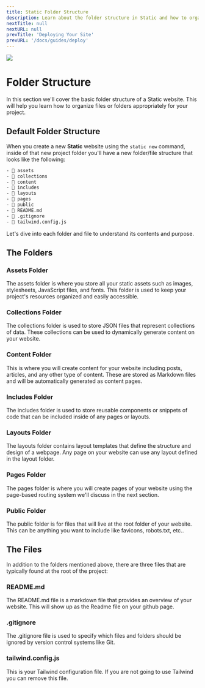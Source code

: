 ```yaml
---
title: Static Folder Structure
description: Learn about the folder structure in Static and how to organize your files.
nextTitle: null
nextURL: null
prevTitle: 'Deploying Your Site'
prevURL: '/docs/guides/deploy'
---
```


<div class="flex items-start px-5 py-5 mb-12 md:mb-5 mt-1 md:translate-y-0 translate-y-5 leading-[18px] bg-neutral-950 border border-yellow-400 rounded-md">
   <img class="hidden w-auto h-12 my-0 mr-5 md:block md:h-20" src="/assets/images/icons/folder-structure.png" />
   <div>
      <h1 class="mb-0 text-base md:text-3xl">Folder Structure</h1>
      <p class="my-1">In this section we'll cover the basic folder structure of a Static website. This will help you learn how to organize files or folders appropriately for your project.</p>
   </div>
</div>

## Default Folder Structure

When you create a new **Static** website using the <code>static new</code> command, inside of that new project folder you'll have a new folder/file structure that looks like the following:

```bash
- 📁 assets
- 📁 collections
- 📁 content
- 📁 includes
- 📁 layouts
- 📁 pages
- 📁 public
- 📄 README.md
- 📄 .gitignore
- 📄 tailwind.config.js
```

Let's dive into each folder and file to understand its contents and purpose.

## The Folders

### Assets Folder
The assets folder is where you store all your static assets such as images, stylesheets, JavaScript files, and fonts. This folder is used to keep your project's resources organized and easily accessible.

### Collections Folder
The collections folder is used to store JSON files that represent collections of data. These collections can be used to dynamically generate content on your website.

### Content Folder
This is where you will create content for your website including posts, articles, and any other type of content. These are stored as Markdown files and will be automatically generated as content pages.

### Includes Folder
The includes folder is used to store reusable components or snippets of code that can be included inside of any pages or layouts.

### Layouts Folder
The layouts folder contains layout templates that define the structure and design of a webpage. Any page on your website can use any layout defined in the layout folder.

### Pages Folder
The pages folder is where you will create pages of your website using the page-based routing system we'll discuss in the next section.

### Public Folder
The public folder is for files that will live at the root folder of your website. This can be anything you want to include like favicons, robots.txt, etc..

## The Files

In addition to the folders mentioned above, there are three files that are typically found at the root of the project:

### README.md
The README.md file is a markdown file that provides an overview of your website. This will show up as the Readme file on your github page.

### .gitignore
The .gitignore file is used to specify which files and folders should be ignored by version control systems like Git.


### tailwind.config.js
This is your Tailwind configuration file. If you are not going to use Tailwind you can remove this file.
